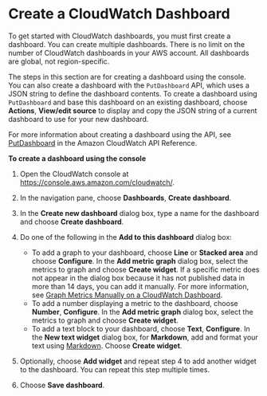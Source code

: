 # Create a CloudWatch Dashboard<a name="create_dashboard"></a>

To get started with CloudWatch dashboards, you must first create a dashboard\. You can create multiple dashboards\. There is no limit on the number of CloudWatch dashboards in your AWS account\. All dashboards are global, not region\-specific\.

The steps in this section are for creating a dashboard using the console\. You can also create a dashboard with the `PutDashboard` API, which uses a JSON string to define the dashboard contents\. To create a dashboard using `PutDashboard` and base this dashboard on an existing dashboard, choose **Actions**, **View/edit source** to display and copy the JSON string of a current dashboard to use for your new dashboard\.

For more information about creating a dashboard using the API, see [PutDashboard](https://docs.aws.amazon.com/AmazonCloudWatch/latest/APIReference/API_PutDashboard.html) in the Amazon CloudWatch API Reference\.

**To create a dashboard using the console**

1. Open the CloudWatch console at [https://console\.aws\.amazon\.com/cloudwatch/](https://console.aws.amazon.com/cloudwatch/)\.

1. In the navigation pane, choose **Dashboards**, **Create dashboard**\.

1. In the **Create new dashboard** dialog box, type a name for the dashboard and choose **Create dashboard**\.

1. Do one of the following in the **Add to this dashboard** dialog box:
   + To add a graph to your dashboard, choose **Line** or **Stacked area** and choose **Configure**\. In the **Add metric graph** dialog box, select the metrics to graph and choose **Create widget**\. If a specific metric does not appear in the dialog box because it has not published data in more than 14 days, you can add it manually\. For more information, see [Graph Metrics Manually on a CloudWatch Dashboard](add_old_metrics_to_graph.md)\.
   + To add a number displaying a metric to the dashboard, choose **Number**, **Configure**\. In the **Add metric graph** dialog box, select the metrics to graph and choose **Create widget**\.
   + To add a text block to your dashboard, choose **Text**, **Configure**\. In the **New text widget** dialog box, for **Markdown**, add and format your text using [Markdown](https://docs.aws.amazon.com/general/latest/gr/aws-markdown.html)\. Choose **Create widget**\.

1. Optionally, choose **Add widget** and repeat step 4 to add another widget to the dashboard\. You can repeat this step multiple times\.

1. Choose **Save dashboard**\.